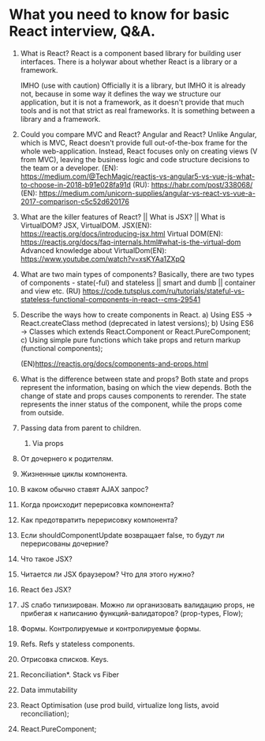 # What you need to know for basic React interview, Q&A.

1.	What is React?
    React is a component based library for building user interfaces. There is a holywar about whether React is a library
    or a framework.

    IMHO (use with caution) Officially it is a library, but IMHO it is already not, because in some way it defines
    the way we structure our application, but it is not a framework, as it doesn't provide that much tools and is not
    that strict as real frameworks. It is something between a library and a framework.

2.	Could you compare MVC and React? Angular and React?
    Unlike Angular, which is MVC, React doesn't provide full out-of-the-box frame for the whole web-application.
    Instead, React focuses only on creating views (V from MVC), leaving the business logic and code structure
    decisions to the team or a developer.
    (EN): https://medium.com/@TechMagic/reactjs-vs-angular5-vs-vue-js-what-to-choose-in-2018-b91e028fa91d
    (RU): https://habr.com/post/338068/
    (EN): https://medium.com/unicorn-supplies/angular-vs-react-vs-vue-a-2017-comparison-c5c52d620176

3.	What are the killer features of React? || What is JSX? || What is VirtualDOM?
    JSX, VirtualDOM.
    JSX(EN): https://reactjs.org/docs/introducing-jsx.html
    Virtual DOM(EN): https://reactjs.org/docs/faq-internals.html#what-is-the-virtual-dom
    Advanced knowledge about VirtualDom(EN): https://www.youtube.com/watch?v=xsKYAa1ZXpQ

4.	What are two main types of components?
    Basically, there are two types of components - state(-ful) and stateless || smart and dumb || container and view etc.
    (RU) https://code.tutsplus.com/ru/tutorials/stateful-vs-stateless-functional-components-in-react--cms-29541

5.  Describe the ways how to create components in React.
    a) Using ES5 -> React.createClass method (deprecated in latest versions);
    b) Using ES6 -> Classes which extends React.Component or React.PureComponent;
    c) Using simple pure functions which take props and return markup (functional components);

    (EN)https://reactjs.org/docs/components-and-props.html

5.	What is the difference between state and props?
    Both state and props represent the information, basing on which the view depends. Both the change of state
    and props causes components to rerender. The state represents the inner status of the component,
    while the props come from outside.

6.	Passing data from parent to children.
    1) Via props

7.	От дочернего к родителям.
8.	Жизненные циклы компонента.
9.	В каком обычно ставят AJAX запрос?
10.	Когда происходит перерисовка компонента?
11.	Как предотвратить перерисовку компонента?
12.	Если shouldComponentUpdate возвращает false, то будут ли перерисованы дочерние?
13.	Что такое JSX?
14.	Читается ли JSX браузером? Что для этого нужно?
15.	React без JSX?
16.	JS слабо типизирован. Можно ли организовать валидацию props, не прибегая к написанию функций-валидаторов? (prop-types, Flow);
17.	Формы. Контролируемые и контролируемые формы.
18.	Refs. Refs у stateless components.
19.	Отрисовка списков. Keys.
20.	Reconciliation*. Stack vs Fiber
21.	Data immutability
22.	React Optimisation (use prod build, virtualize long lists, avoid reconciliation);
23.	React.PureComponent;
